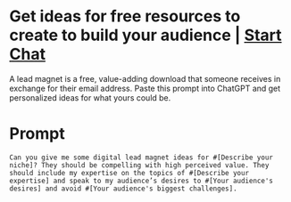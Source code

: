 

# Get ideas for free resources to create to build your audience | [Start Chat](https://gptcall.net/chat.html?data=%7B%22contact%22%3A%7B%22id%22%3A%2280772406-65ec-47e3-ab0d-77d9006b20d2%22%2C%22flow%22%3Atrue%7D%7D)
A lead magnet is a free, value-adding download that someone receives in exchange for their email address. Paste this prompt into ChatGPT and get personalized ideas for what yours could be.

# Prompt

```
Can you give me some digital lead magnet ideas for #[Describe your niche]? They should be compelling with high perceived value. They should include my expertise on the topics of #[Describe your expertise] and speak to my audience’s desires to #[Your audience's desires] and avoid #[Your audience's biggest challenges].
```





